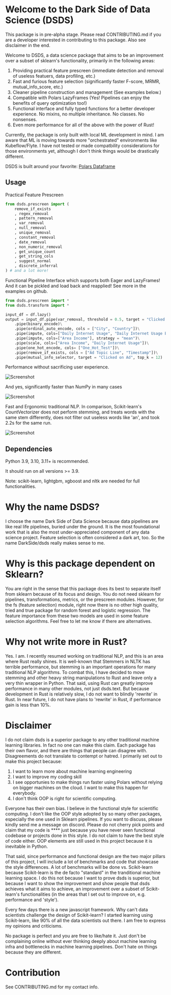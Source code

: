 # Welcome to the Dark Side of Data Science (DSDS)

This package is in pre-alpha stage. Please read CONTRIBUTING.md if you are a developer interested in contributing to this package. Also see disclaimer in the end.

Welcome to DSDS, a data science package that aims to be an improvement over a subset of sklearn's functionality, primarily in the following areas:

1. Providing practical feature prescreen (immediate detection and removal of useless featuers, data profiling, etc.)
2. Fast and furious feature selection (significantly faster F-score, MRMR, mutual_info_score, etc.)
3. Cleaner pipeline construction and management (See examples below.)
4. Compatible with Polars LazyFrames (Yes! Pipelines can enjoy the benefits of query optimization too!)
5. Functional interface and fully typed functions for a better developer experience. No mixins, no multiple inheritance. No classes. No nonsenses.
6. Even more performance for all of the above with the power of Rust!

Currently, the package is only built with local ML development in mind. I am aware that ML is moving towards more "orchestrated" environments like Kubeflow/Flyte. I have not tested or made compatbility considerations for those environments yet, although I don't think things would be drastically different.  

DSDS is built around your favorite: [Polars Dataframe](https://github.com/pola-rs/polars)

## Usage

Practical Feature Prescreen
```python
from dsds.prescreen import (
    remove_if_exists
    , regex_removal
    , pattern_removal
    , var_removal
    , null_removal
    , unique_removal
    , constant_removal
    , date_removal
    , non_numeric_removal
    , get_unique_count
    , get_string_cols
    , suggest_normal
    , discrete_inferral
) # and a lot more!

```

Functional Pipeline Interface which supports both Eager and LazyFrames! And it can be pickled and load back and reapplied! See more in the examples on github.

```python
from dsds.prescreen import *
from dsds.transform import *

input_df = df.lazy()
output = input_df.pipe(var_removal, threshold = 0.5, target = "Clicked on Ad")\
    .pipe(binary_encode)\
    .pipe(ordinal_auto_encode, cols = ["City", "Country"])\
    .pipe(impute, cols=["Daily Internet Usage", "Daily Internet Usage Band", "Area Income Band"], strategy="median")\
    .pipe(impute, cols=["Area Income"], strategy = "mean")\
    .pipe(scale, cols=["Area Income", "Daily Internet Usage"])\
    .pipe(one_hot_encode, cols= ["One_Hot_Test"])\
    .pipe(remove_if_exists, cols = ["Ad Topic Line", "Timestamp"])\
    .pipe(mutual_info_selector, target = "Clicked on Ad", top_k = 12)
```

Performance without sacrificing user experience.

![Screenshot](./pics/impute.PNG)

And yes, significantly faster than NumPy in many cases

![Screenshot](./pics/logloss.PNG)

Fast and Ergonomic traditional NLP. In comparison, Scikit-learn's CountVectorizer does not perform stemming, and treats words with the same stem differently, does not filter out useless words like 'an', and took 2.2s for the same run.

![Screenshot](./pics/nlp.PNG)

## Dependencies

Python 3.9, 3.10, 3.11+ is recommended.

It should run on all versions >= 3.9.

Note: scikit-learn, lightgbm, xgboost and nltk are needed for full functionalities. 


# Why the name DSDS?

I choose the name Dark Side of Data Science because data pipelines are like real life pipelines, buried under the ground. It is the most foundational work that is also the most under-appreciated component of any data science project. Feature selection is often considered a dark art, too. So the name DarkSide/dsds really makes sense to me.

# Why is this package dependent on Sklearn?

You are right in the sense that this package does its best to separate itself from sklearn because of its focus and design. You do not need sklearn for pipelines, transformations, metrics, or the prescreen modules. However, for the fs (feature selection) module, right now there is no other high quality, tried and true package for random forest and logistic regression. The feature importance from these two models are used in some feature selection algorithms. Feel free to let me know if there are alternatives.

# Why not write more in Rust?

Yes. I am. I recently resumed working on traditional NLP, and this is an area where Rust really shines. It is well-known that Stemmers in NLTK has terrible performance, but stemming is an important operations for many traditional NLP algorithms. To combat this, I have decided to move stemming and other heavy string manipulations to Rust and leave only a very thin wrapper in Python. That said, using Rust can greatly improve performance in many other modules, not just dsds.text. But because development in Rust is relatively slow, I do not want to blindly 'rewrite' in Rust. In near future, I do not have plans to 'rewrite' in Rust, if performance gain is less than 10%.

# Disclaimer

I do not claim dsds is a superior package to any other traditional machine learning libraries. In fact no one can make this claim. Each package has their own flavor, and there are things that people can disagree with. Disagreements do not translate to contempt or hatred. I primarily set out to make this project because:

1. I want to learn more about machine learning engineering
2. I want to improve my coding skill
3. I see opportunies to make things run faster using Polars without relying on bigger machines on the cloud. I want to make this happen for everybody.
4. I don't think OOP is right for scientific computing.

Everyone has their own bias. I believe in the functional style for scientific computing. I don't like the OOP style adopted by so many other packages, especially the one used in Sklearn pipelines. If you want to discuss, please kindly send me a message on discord. Please do not cherry pick points and claim that my code is **** just because you have never seen functional codebase or projects done in this style. I do not claim to have the best style of code either. OOP elements are still used in this project because it is inevitable in Python.

That said, since performance and functional design are the two major pillars of this project, I will include a lot of benchmarks and code that showcase the style differences. A lot of benchmarks will be done vs. Scikit-learn because Scikit-learn is the de facto "standard" in the tranditional machine learning space. I do this not because I want to prove dsds is superior, but because I want to show the improvement and show people that dsds achieves what it aims to achieve, an improvement over a subset of Scikit-learn's functionalities (in the areas that I set out to improve on, e.g. performance and 'style').

Every few days there is a new javascript framework. Why can't data scientists challenge the design of Scikit-learn? I started learning using Scikit-learn, like 90% of all the data scientists out there. I am free to express my opinions and criticisms. 

No package is perfect and you are free to like/hate it. Just don't be complaining online without ever thinking deeply about machine learning infra and bottlenecks in machine learning pipelines. Don't hate on things because they are different.

# Contribution

See CONTRIBUTING.md for my contact info.